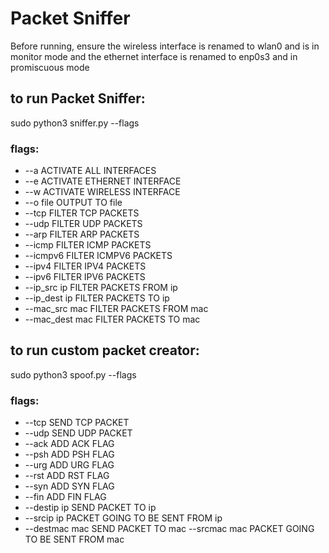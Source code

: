 # Packet Sniffer

Before running, ensure the wireless interface is renamed to wlan0 and is in monitor mode and the ethernet interface is renamed to enp0s3 and in promiscuous mode

## to run Packet Sniffer:
sudo python3 sniffer.py --flags

### flags:
  * --a ACTIVATE ALL INTERFACES
  * --e ACTIVATE ETHERNET INTERFACE
  * --w ACTIVATE WIRELESS INTERFACE
  * --o file OUTPUT TO file
  * --tcp FILTER TCP PACKETS
  * --udp FILTER UDP PACKETS
  * --arp FILTER ARP PACKETS
  * --icmp FILTER ICMP PACKETS
  * --icmpv6 FILTER ICMPV6 PACKETS
  * --ipv4 FILTER IPV4 PACKETS
  * --ipv6 FILTER IPV6 PACKETS
  * --ip_src ip  FILTER PACKETS FROM ip
  * --ip_dest ip FILTER PACKETS TO ip
  * --mac_src mac FILTER PACKETS FROM mac
  * --mac_dest mac FILTER PACKETS TO mac

## to run custom packet creator:
sudo python3 spoof.py --flags

### flags:
  * --tcp SEND TCP PACKET
  * --udp SEND UDP PACKET
  * --ack ADD ACK FLAG
  * --psh ADD PSH FLAG
  * --urg ADD URG FLAG
  * --rst ADD RST FLAG
  * --syn ADD SYN FLAG
  * --fin ADD FIN FLAG
  * --destip ip SEND PACKET TO ip
  * --srcip ip PACKET GOING TO BE SENT FROM ip
  * --destmac mac SEND PACKET TO mac
  --srcmac mac PACKET GOING TO BE SENT FROM mac
